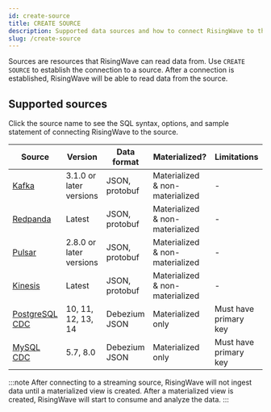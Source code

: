 ```yaml
---
id: create-source
title: CREATE SOURCE
description: Supported data sources and how to connect RisingWave to the sources.
slug: /create-source
---
```


Sources are resources that RisingWave can read data from. Use `CREATE SOURCE` to establish the connection to a source. After a connection is established, RisingWave will be able to read data from the source.


## Supported sources

Click the source name to see the SQL syntax, options, and sample statement of connecting RisingWave to the source.

| Source | Version | Data format | Materialized? | Limitations |
|---------|---------|---------|---------|---------|
|[Kafka](../create-source/create-source-kafka-redpanda.md)|3.1.0 or later versions	|JSON, protobuf|	Materialized & non-materialized|-
|[Redpanda](../create-source/create-source-kafka-redpanda.md)|Latest|JSON, protobuf	|Materialized & non-materialized|	-
|[Pulsar](../create-source/create-source-pulsar.md)|	2.8.0 or later versions|	JSON, protobuf|	Materialized & non-materialized|	-
|[Kinesis](../create-source/create-source-kinesis.md)|	Latest|	JSON, protobuf|	Materialized & non-materialized|	-
|[PostgreSQL CDC](../create-source/create-source-cdc.md)|	10, 11, 12, 13, 14|Debezium JSON|	Materialized only|	Must have primary key|
|[MySQL CDC](../create-source/create-source-cdc.md)|	5.7, 8.0|Debezium JSON|	Materialized only|	Must have primary key|

:::note
After connecting to a streaming source, RisingWave will not ingest data until a materialized view is created. After a materialized view is created, RisingWave will start to consume and analyze the data.
:::